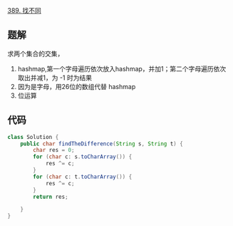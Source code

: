 [389. 找不同](https://leetcode-cn.com/problems/find-the-difference/)

## 题解

求两个集合的交集，
1. hashmap,第一个字母遍历依次放入hashmap，并加1；第二个字母遍历依次取出并减1，为 -1 时为结果
2. 因为是字母，用26位的数组代替 hashmap
3. 位运算

## 代码
```java
class Solution {
    public char findTheDifference(String s, String t) {
        char res = 0;
        for (char c: s.toCharArray()) {
            res ^= c;
        }
        for (char c: t.toCharArray()) {
            res ^= c;
        }
        return res;

    }
}
```